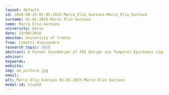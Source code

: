 ```yaml
---
layout: default 
id: 2016-08-23-01-01-2015-Marco_Elio_Gustavo-Marco_Elio_Gustavo
surname: 01-01-2015-Marco Elio Gustavo
name: Marco Elio Gustavo
university: Gario 
date: 23/08/2016
aboutme: University of Trento
from: Cimatti Alessandro
research_topic: 2015
abstract: A Formal Foundation of FDI Design via Temporal Epistemic Logic
advisor: 
keywords: 
website: 
img: no_picture.jpg
email: 
alt: Marco Elio Gustavo 01-01-2015-Marco Elio Gustavo
modal-id: stud18
---
```

